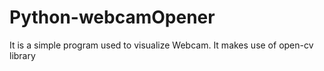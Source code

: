 # Python-webcamOpener
It is a simple program used to visualize Webcam. It makes use of open-cv library
